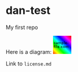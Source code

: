 dan-test
========

My first repo

Here is a diagram:
![Image](diagrams/sample_256.png?raw=true)

Link to `license.md`

